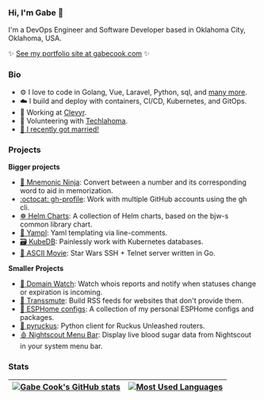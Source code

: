 ### Hi, I'm Gabe :wave:

I'm a DevOps Engineer and Software Developer based in Oklahoma City, Oklahoma, USA.

:sparkles: [See my portfolio site at gabecook.com](https://gabecook.com) :sparkles:

### Bio

- :gear: I love to code in Golang, Vue, Laravel, Python, sql, and [many more](https://gabecook.com/skills).
- :cloud: I build and deploy with containers, CI/CD, Kubernetes, and GitOps.
- :office: Working at [Clevyr](https://clevyr.com).
- :bison: Volunteering with [Techlahoma](https://techlahoma.org).
- [:ring: I recently got married!](https://livandgabe.wedding)

### Projects

**Bigger projects**

- [:1234: Mnemonic Ninja](https://mnemonic.ninja): Convert between a number and its corresponding word to aid in memorization.
- [:octocat: gh-profile](https://github.com/gabe565/gh-profile): Work with multiple GitHub accounts using the gh cli.
- [:wheel_of_dharma: Helm Charts](https://github.com/gabe565/charts): A collection of Helm charts, based on the bjw-s common library chart.
- [:page_facing_up: Yampl](https://github.com/clevyr/yampl): Yaml templating via line-comments.
- [:card_file_box: KubeDB](https://github.com/clevyr/kubedb): Painlessly work with Kubernetes databases.
- [:milky_way: ASCII Movie](https://github.com/gabe565/ascii-movie): Star Wars SSH + Telnet server written in Go.

**Smaller Projects**

- [:bell: Domain Watch](https://github.com/gabe565/domain-watch): Watch whois reports and notify when statuses change or expiration is incoming.
- [:newspaper: Transsmute](https://github.com/gabe565/transsmute): Build RSS feeds for websites that don't provide them.
- [:floppy_disk: ESPHome configs](https://github.com/gabe565/esphome-configs): A collection of my personal ESPHome configs and packages.
- [:signal_strength: pyruckus](https://github.com/gabe565/pyruckus): Python client for Ruckus Unleashed routers.
- [:drop_of_blood: Nightscout Menu Bar](https://github.com/gabe565/nightscout-menu-bar): Display live blood sugar data from Nightscout in your system menu bar.

### Stats

| [![Gabe Cook's GitHub stats](https://github-readme-stats.vercel.app/api?username=gabe565&show_icons=true&theme=transparent&hide_border=true&count_private=true)](https://github.com/anuraghazra/github-readme-stats) | [![Most Used Languages](https://github-readme-stats.vercel.app/api/top-langs?username=gabe565&theme=transparent&hide_border=true&layout=compact)](https://github.com/anuraghazra/github-readme-stats) |
|----------------------------------------------------------------------------------------------------------------------------------------------------------------------------------------------------------------------|-------------------------------------------------------------------------------------------------------------------------------------------------------------------------------------------------------|
